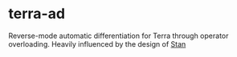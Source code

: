 terra-ad
========

Reverse-mode automatic differentiation for Terra through operator overloading. Heavily influenced by the design of [Stan](http://mc-stan.org/) 
